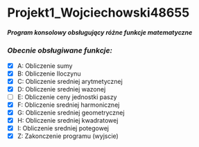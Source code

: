 # Projekt1_Wojciechowski48655
##### Program konsolowy obsługujący różne funkcje matematyczne

### *Obecnie obsługiwane funkcje:*

* [x] A: Obliczenie sumy
* [x] B: Obliczenie Iloczynu
* [x] C: Obliczenie sredniej arytmetycznej
* [x] D: Obliczenie sredniej wazonej
* [ ] E: Obliczenie ceny jednostki paszy
* [x] F: Obliczenie sredniej harmonicznej
* [x] G: Obliczenie sredniej geometrycznej
* [x] H: Obliczenie sredniej kwadratowej
* [x] I: Obliczenie sredniej potegowej
* [x] Z: Zakonczenie programu (wyjscie)
